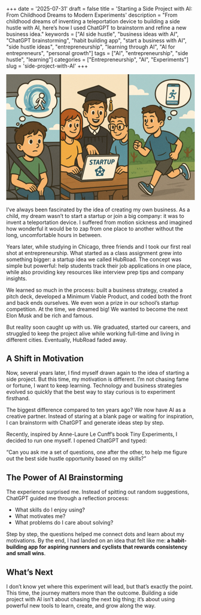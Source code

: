 +++
date = '2025-07-31'
draft = false
title = 'Starting a Side Project with AI: From Childhood Dreams to Modern Experiments'
description = "From childhood dreams of inventing a teleportation device to building a side hustle with AI, here’s how I used ChatGPT to brainstorm and refine a new business idea."
keywords = ["AI side hustle", "business ideas with AI", "ChatGPT brainstorming", "habit building app", "start a business with AI", "side hustle ideas", "entrepreneurship", "learning through AI", "AI for entrepreneurs", "personal growth"]
tags = ["AI", "entrepreneurship", "side hustle", "learning"]
categories = ["Entrepreneurship", "AI", "Experiments"]
slug = 'side-project-with-AI'
+++

![AI Startup Journey](AI_startup_journey.png)

I’ve always been fascinated by the idea of creating my own business. As a child, my dream wasn’t to start a startup or join a big company: it was to invent a teleportation device. I suffered from motion sickness and imagined how wonderful it would be to zap from one place to another without the long, uncomfortable hours in between.

Years later, while studying in Chicago, three friends and I took our first real shot at entrepreneurship. What started as a class assignment grew into something bigger: a startup idea we called HubRoad. The concept was simple but powerful: help students track their job applications in one place, while also providing key resources like interview prep tips and company insights.

We learned so much in the process: built a business strategy, created a pitch deck, developed a Minimum Viable Product, and coded both the front and back ends ourselves. We even won a prize in our school’s startup competition. At the time, we dreamed big! We wanted to become the next Elon Musk and be rich and famous.

But reality soon caught up with us. We graduated, started our careers, and struggled to keep the project alive while working full-time and living in different cities. Eventually, HubRoad faded away.

## A Shift in Motivation

Now, several years later, I find myself drawn again to the idea of starting a side project. But this time, my motivation is different. I’m not chasing fame or fortune, I want to keep learning. Technology and business strategies evolved so quickly that the best way to stay curious is to experiment firsthand.

The biggest difference compared to ten years ago? We now have AI as a creative partner. Instead of staring at a blank page or waiting for inspiration, I can brainstorm with ChatGPT and generate ideas step by step.

Recently, inspired by Anne-Laure Le Cunff’s book Tiny Experiments, I decided to run one myself. I opened ChatGPT and typed:

“Can you ask me a set of questions, one after the other, to help me figure out the best side hustle opportunity based on my skills?”

## The Power of AI Brainstorming

The experience surprised me. Instead of spitting out random suggestions, ChatGPT guided me through a reflection process:
- What skills do I enjoy using?
- What motivates me?
- What problems do I care about solving?

Step by step, the questions helped me connect dots and learn about my motivations. By the end, I had landed on an idea that felt like me: **a habit-building app for aspiring runners and cyclists that rewards consistency and small wins**.

## What’s Next

I don’t know yet where this experiment will lead, but that’s exactly the point. This time, the journey matters more than the outcome. Building a side project with AI isn’t about chasing the next big thing; it’s about using powerful new tools to learn, create, and grow along the way.